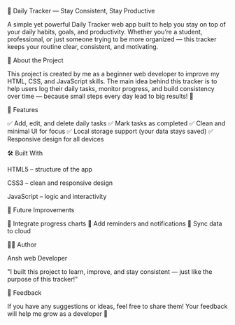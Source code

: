 🌟 Daily Tracker — Stay Consistent, Stay Productive

A simple yet powerful Daily Tracker web app built to help you stay on top of your daily habits, goals, and productivity.
Whether you’re a student, professional, or just someone trying to be more organized — this tracker keeps your routine clear, consistent, and motivating.

🧠 About the Project

This project is created by me as a beginner web developer to improve my HTML, CSS, and JavaScript skills.
The main idea behind this tracker is to help users log their daily tasks, monitor progress, and build consistency over time — because small steps every day lead to big results! 💪

🚀 Features

✅ Add, edit, and delete daily tasks
✅ Mark tasks as completed
✅ Clean and minimal UI for focus
✅ Local storage support (your data stays saved)
✅ Responsive design for all devices

🛠️ Built With

HTML5 – structure of the app

CSS3 – clean and responsive design

JavaScript – logic and interactivity

🎯 Future Improvements

🔹 Integrate progress charts
🔹 Add reminders and notifications
🔹 Sync data to cloud

👨‍💻 Author

Ansh web Developer

"I built this project to learn, improve, and stay consistent — just like the purpose of this tracker!"

💬 Feedback

If you have any suggestions or ideas, feel free to share them!
Your feedback will help me grow as a developer 🙌
